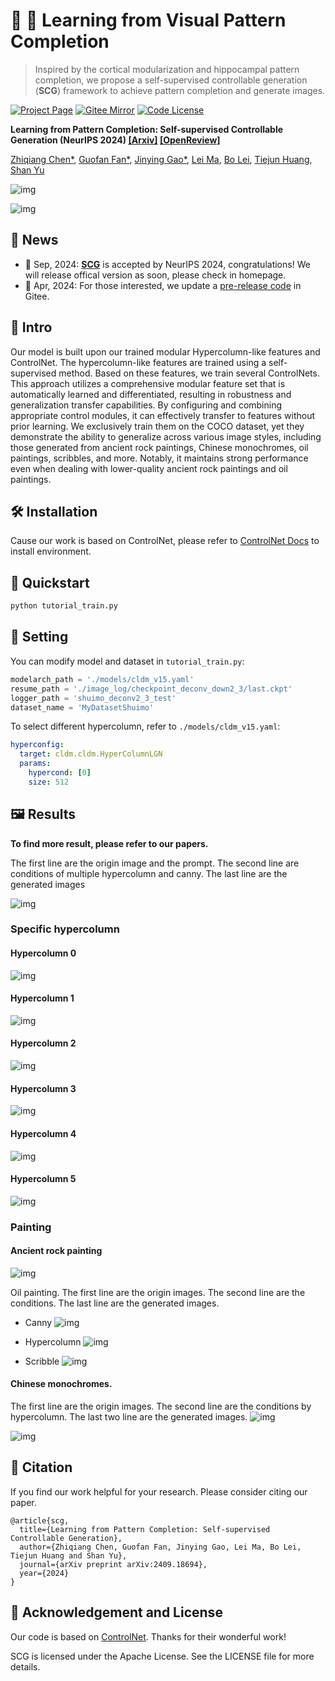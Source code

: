 # 🤔 💭 Learning from Visual Pattern Completion

> Inspired by the cortical modularization and hippocampal pattern completion, we propose a self-supervised controllable generation (**SCG**) framework to achieve pattern completion and generate images.

[![Project Page](https://img.shields.io/badge/Project-Page-Green.svg)](https://github.com/BAAI-Brain-Inspired-Group/OPEN-Vis-ControlSD/)
[![Gitee Mirror](https://img.shields.io/badge/Gitee-Mirror-blue.svg)](https://gitee.com/chenzq/control-net-main)
[![Code License](https://img.shields.io/badge/Code%20License-Apache_2.0-green.svg)](./LICENSE)

**Learning from Pattern Completion: Self-supervised Controllable Generation (NeurIPS 2024) [[Arxiv]](https://arxiv.org/abs/2409.18694) [[OpenReview]](https://openreview.net/forum?id=83pV20DD2s&referrer=%5BAuthor%20Console%5D(%2Fgroup%3Fid%3DNeurIPS.cc%2F2024%2FConference%2FAuthors%23your-submissions))**

[Zhiqiang Chen*](https://github.com/dongrisuihan), [Guofan Fan*](https://github.com/Asterisci), [Jinying Gao*](https://github.com/JY-Gao), [Lei Ma](https://nbic.pku.edu.cn/rcdw/kyry/02c5f5ce8e254b1e82a48bebd0a24c33.htm), [Bo Lei](https://github.com/Bolei-engram), [Tiejun Huang](https://idm.pku.edu.cn/tjhuang), [Shan Yu](https://people.ucas.ac.cn/~yushan?language=en)

![img](docs/intro.png)

![img](docs/ModularAutoencoder.png)

## 📰 News

- 🍾 Sep, 2024: [**SCG**](https://github.com/BAAI-Brain-Inspired-Group/OPEN-Vis-ControlSD/) is accepted by NeurIPS 2024, congratulations! We will release offical version as soon, please check in homepage.
- 🎉 Apr, 2024: For those interested, we update a [pre-release code](https://gitee.com/chenzq/control-net-main) in Gitee.


## 📄 Intro

Our model is built upon our trained modular Hypercolumn-like features and ControlNet. The hypercolumn-like features are trained using a self-supervised method. Based on these features, we train several ControlNets. This approach utilizes a comprehensive modular feature set that is automatically learned and differentiated, resulting in robustness and generalization transfer capabilities. By configuring and combining appropriate control modules, it can effectively transfer to features without prior learning. We exclusively train them on the COCO dataset, yet they demonstrate the ability to generalize across various image styles, including those generated from ancient rock paintings, Chinese monochromes, oil paintings, scribbles, and more. Notably, it maintains strong performance even when dealing with lower-quality ancient rock paintings and oil paintings. 

## 🛠️ Installation

Cause our work is based on ControlNet, please refer to [ControlNet Docs](https://github.com/lllyasviel/ControlNet?tab=readme-ov-file#production-ready-pretrained-models) to install environment.


## 🚀 Quickstart

```python
python tutorial_train.py
```

## 🔧 Setting

You can modify model and dataset in `tutorial_train.py`:
```python
modelarch_path = './models/cldm_v15.yaml'
resume_path = './image_log/checkpoint_deconv_down2_3/last.ckpt'
logger_path = 'shuimo_deconv2_3_test'
dataset_name = 'MyDatasetShuimo'
```

To select different hypercolumn, refer to `./models/cldm_v15.yaml`:
```yaml
hyperconfig:
  target: cldm.cldm.HyperColumnLGN
  params: 
    hypercond: [0]
    size: 512
```

## 🖼️ Results

**To find more result, please refer to our papers.**

The first line are the origin image and the prompt. The second line are conditions of multiple hypercolumn and canny. The last line are the generated images

![img](docs/hc.png)

### Specific hypercolumn

#### Hypercolumn 0
![img](docs/img0.png)

#### Hypercolumn 1
![img](docs/img1.png)

#### Hypercolumn 2
![img](docs/img2.png)

#### Hypercolumn 3
![img](docs/img3.png)

#### Hypercolumn 4
![img](docs/img4.png)

#### Hypercolumn 5
![img](docs/img5.png)

### Painting

#### Ancient rock painting
![img](docs/bihua.png)

Oil painting. The first line are the origin images. The second line are the conditions. The last line are the generated images.

- Canny
![img](docs/youhua1.png)

- Hypercolumn
![img](docs/youhua2.png)

- Scribble
![img](docs/scribble.png)

#### Chinese monochromes. 

The first line are the origin images. The second line are the conditions by hypercolumn. The last two line are the generated images.
![img](docs/shuimo1.png)

![img](docs/shuimo2.png)

## 📌 Citation
If you find our work helpful for your research. Please consider citing our paper.

```
@article{scg,
  title={Learning from Pattern Completion: Self-supervised Controllable Generation},
  author={Zhiqiang Chen, Guofan Fan, Jinying Gao, Lei Ma, Bo Lei, Tiejun Huang and Shan Yu},
  journal={arXiv preprint arXiv:2409.18694},
  year={2024}
}
```

## 📕 Acknowledgement and License

Our code is based on [ControlNet](https://github.com/lllyasviel/ControlNet). Thanks for their wonderful work!

SCG is licensed under the Apache License. See the LICENSE file for more details.
